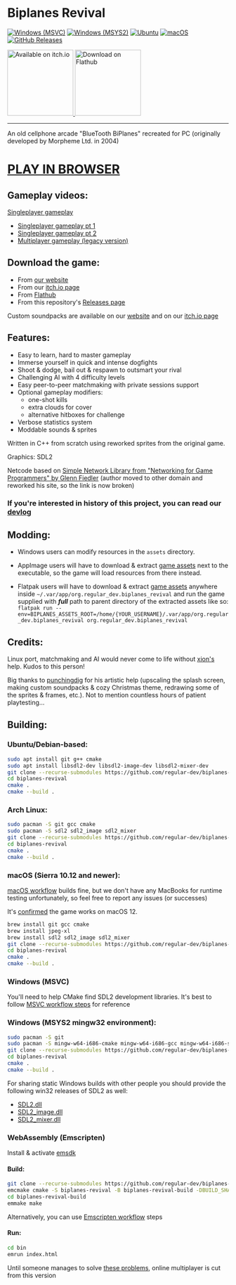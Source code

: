 # Biplanes Revival

[![Windows (MSVC)](https://github.com/regular-dev/biplanes-revival/actions/workflows/windows-build-msvc.yml/badge.svg)](https://github.com/regular-dev/biplanes-revival/actions/workflows/windows-build-msvc.yml)
[![Windows (MSYS2)](https://github.com/regular-dev/biplanes-revival/actions/workflows/windows-build-msys2.yml/badge.svg)](https://github.com/regular-dev/biplanes-revival/actions/workflows/windows-build-msys2.yml)
[![Ubuntu](https://github.com/regular-dev/biplanes-revival/actions/workflows/ubuntu-build.yml/badge.svg)](https://github.com/regular-dev/biplanes-revival/actions/workflows/ubuntu-build.yml)
[![macOS](https://github.com/regular-dev/biplanes-revival/actions/workflows/macos-build.yml/badge.svg)](https://github.com/regular-dev/biplanes-revival/actions/workflows/macos-build.yml)
[![GitHub Releases](https://img.shields.io/github/release/regular-dev/biplanes-revival.svg)](https://github.com/regular-dev/biplanes-revival/releases/latest)

<a href="https://regular-dev.itch.io/biplanes-revival">
<img width="150" alt="Available on itch.io" src="https://static.itch.io/images/badge-color.svg" />
</a>
<a href='https://flathub.org/apps/org.regular_dev.biplanes_revival'>
<img width='150' alt='Download on Flathub' src='https://flathub.org/api/badge?locale=en'/>
</a>

---

An old cellphone arcade "BlueTooth BiPlanes"
recreated for PC
(originally developed by Morpheme Ltd. in 2004)

# [PLAY IN BROWSER](https://itch.io/embed-upload/13252895?color=009AEF)

## Gameplay videos:

[Singleplayer gameplay](https://github.com/regular-dev/biplanes-revival/assets/67646403/4f7d6371-6c9f-4271-a6c7-d17902a5ed2f)

- [Singleplayer gameplay pt 1](https://youtu.be/FYtIZ7ptaSo)
- [Singleplayer gameplay pt 2](https://youtu.be/4pWHn85Ez0o)
- [Multiplayer gameplay (legacy version)](https://youtu.be/mIgMNh6gGXs)


## Download the game:

- From [our website](https://regular-dev.org/biplanes-revival)
- From our [itch.io page](https://regular-dev.itch.io/biplanes-revival)
- From [Flathub](https://flathub.org/apps/org.regular_dev.biplanes_revival)
- From this repository's [Releases page](https://github.com/regular-dev/biplanes-revival/releases)

Custom soundpacks are available
on our [website](https://regular-dev.org/biplanes-revival) 
and on our [itch.io page](https://regular-dev.itch.io/biplanes-revival)


## Features:

  - Easy to learn, hard to master gameplay
  - Immerse yourself in quick and intense dogfights
  - Shoot & dodge, bail out & respawn to outsmart your rival
  - Challenging AI with 4 difficulty levels
  - Easy peer-to-peer matchmaking with private sessions support
  - Optional gameplay modifiers:
    - one-shot kills
    - extra clouds for cover
    - alternative hitboxes for challenge
  - Verbose statistics system
  - Moddable sounds & sprites

Written in C++ from scratch
using reworked sprites
from the original game.

Graphics: SDL2

Netcode based on [Simple Network Library
from "Networking for Game Programmers" by Glenn Fiedler](http://www.gaffer.org/networking-for-game-programmers)
(author moved to other domain
and reworked his site,
so the link is now broken)

### If you're interested in history of this project, you can read our [devlog](https://regular-dev.itch.io/biplanes-revival/devlog/714967/5th-year-anniversary-update)


## Modding:

- Windows users can modify 
resources in the ```assets``` directory.

- AppImage users will have to 
download & extract [game assets](https://github.com/regular-dev/biplanes-revival/releases/download/v1.1/assets.zip) 
next to the executable, 
so the game will load resources 
from there instead. 

- Flatpak users will have to
download & extract [game assets](https://github.com/regular-dev/biplanes-revival/releases/download/v1.1/assets.zip) 
anywhere inside ```~/.var/app/org.regular_dev.biplanes_revival``` 
and run the game supplied with ***full*** path to parent directory 
of the extracted assets like so:
```flatpak run --env=BIPLANES_ASSETS_ROOT=/home/{YOUR_USERNAME}/.var/app/org.regular_dev.biplanes_revival org.regular_dev.biplanes_revival```


## Credits:

Linux port, matchmaking and AI would never come to life without [xion's](https://github.com/xxxxxion) help.
Kudos to this person!

Big thanks to [punchingdig](https://www.youtube.com/user/punchingdig) 
for his artistic help (upscaling the splash screen,
making custom soundpacks & cozy Christmas theme, redrawing some of the sprites & frames, etc.).
Not to mention countless hours of patient playtesting...


## Building:

### Ubuntu/Debian-based:

```bash
sudo apt install git g++ cmake
sudo apt install libsdl2-dev libsdl2-image-dev libsdl2-mixer-dev
git clone --recurse-submodules https://github.com/regular-dev/biplanes-revival
cd biplanes-revival
cmake .
cmake --build .
```

### Arch Linux:

```bash
sudo pacman -S git gcc cmake
sudo pacman -S sdl2 sdl2_image sdl2_mixer
git clone --recurse-submodules https://github.com/regular-dev/biplanes-revival
cd biplanes-revival
cmake .
cmake --build .
```

### macOS (Sierra 10.12 and newer):

[macOS workflow](https://github.com/regular-dev/biplanes-revival/actions/workflows/macos-build.yml) builds fine, but we don't have any
MacBooks for runtime testing unfortunately,
so feel free to report any issues (or successes)

It's [confirmed](https://github.com/regular-dev/biplanes-revival/issues/2#issuecomment-2501199862) the game works on macOS 12.

```bash
brew install git gcc cmake
brew install jpeg-xl
brew install sdl2 sdl2_image sdl2_mixer
git clone --recurse-submodules https://github.com/regular-dev/biplanes-revival
cd biplanes-revival
cmake .
cmake --build .
```

### Windows (MSVC)

You'll need to help CMake find SDL2 development libraries.
It's best to follow [MSVC workflow steps](https://github.com/regular-dev/biplanes-revival/blob/master/.github/workflows/windows-build-msvc.yml#L63-L65) for reference

### Windows (MSYS2 mingw32 environment):

```bash
sudo pacman -S git
sudo pacman -S mingw-w64-i686-cmake mingw-w64-i686-gcc mingw-w64-i686-sdl2 mingw-w64-i686-sdl2_image mingw-w64-i686-sdl2_mixer
git clone --recurse-submodules https://github.com/regular-dev/biplanes-revival
cd biplanes-revival
cmake .
cmake --build .
```

For sharing static Windows builds with other people
you should provide the following win32 releases of SDL2 as well:

- [SDL2.dll](https://github.com/libsdl-org/SDL/releases)
- [SDL2_image.dll](https://github.com/libsdl-org/SDL_image/releases)
- [SDL2_mixer.dll](https://github.com/libsdl-org/SDL_mixer/releases)


### WebAssembly (Emscripten)

Install & activate [emsdk](https://emscripten.org/docs/getting_started/downloads.html#installation-instructions-using-the-emsdk-recommended)

#### Build:
```bash
git clone --recurse-submodules https://github.com/regular-dev/biplanes-revival
emcmake cmake -S biplanes-revival -B biplanes-revival-build -DBUILD_SHARED_LIBS=OFF
cd biplanes-revival-build
emmake make
```
Alternatively, you can use [Emscripten workflow](https://github.com/regular-dev/biplanes-revival/blob/master/.github/workflows/emscripten-build.yml#L53) steps

#### Run:
```bash
cd bin
emrun index.html
```

Until someone manages to solve [these problems](https://github.com/regular-dev/biplanes-revival/issues/4#issuecomment-2771024794), online multiplayer is cut from this version

